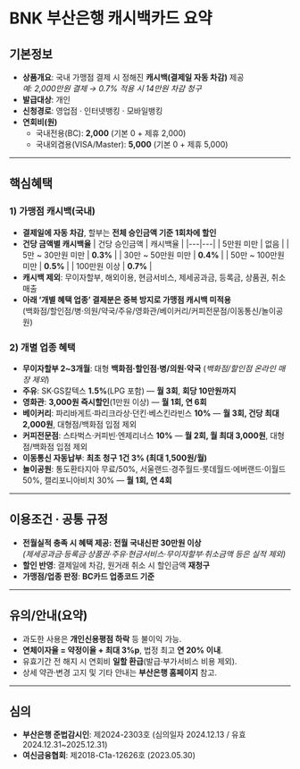 # BNK 부산은행 캐시백카드 요약

## 기본정보
- **상품개요**: 국내 가맹점 결제 시 정해진 **캐시백(결제일 자동 차감)** 제공  
  *예: 2,000만원 결제 → 0.7% 적용 시 14만원 차감 청구*
- **발급대상**: 개인
- **신청경로**: 영업점 · 인터넷뱅킹 · 모바일뱅킹
- **연회비(원)**  
  - 국내전용(BC): **2,000** (기본 0 + 제휴 2,000)  
  - 국내외겸용(VISA/Master): **5,000** (기본 0 + 제휴 5,000)

---

## 핵심혜택
### 1) **가맹점 캐시백(국내)**
- **결제일에 자동 차감**, 할부는 **전체 승인금액 기준 1회차에 할인**
- **건당 금액별 캐시백율**
  | 건당 승인금액 | 캐시백율 |
  |---|---|
  | 5만원 미만 | 없음 |
  | 5만 ~ 30만원 미만 | **0.3%** |
  | 30만 ~ 50만원 미만 | **0.4%** |
  | 50만 ~ 100만원 미만 | **0.5%** |
  | 100만원 이상 | **0.7%** |
- **캐시백 제외**: 무이자할부, 해외이용, 현금서비스, 제세공과금, 등록금, 상품권, 취소매출  
- **아래 ‘개별 혜택 업종’ 결제분은 중복 방지로 가맹점 캐시백 미적용**  
  (백화점/할인점/병‧의원/약국/주유/영화관/베이커리/커피전문점/이동통신/놀이공원)

### 2) **개별 업종 혜택**
- **무이자할부 2~3개월**: 대형 **백화점·할인점·병/의원·약국** (*백화점/할인점 온라인 매장 제외*)
- **주유**: SK·GS칼텍스 **1.5%**(LPG 포함) — **월 3회**, **회당 10만원까지**
- **영화관**: **3,000원 즉시할인**(1만원 이상) — **월 1회, 연 6회**
- **베이커리**: 파리바게트·파리크라상·던킨·베스킨라빈스 **10%** — **월 3회, 건당 최대 2,000원**, 대형점/백화점 입점 제외
- **커피전문점**: 스타벅스·커피빈·엔제리너스 **10%** — **월 2회, 월 최대 3,000원**, 대형점/백화점 입점 제외
- **이동통신 자동납부**: **최초 청구 1건 3% (최대 1,500원/월)**
- **놀이공원**: 통도환타지아 무료/50%, 서울랜드·경주월드·롯데월드·에버랜드·이월드 50%, 캘리포니아비치 30% — **월 1회, 연 4회**

---

## 이용조건 · 공통 규정
- **전월실적 충족 시 혜택 제공: 전월 국내신판 30만원 이상**  
  *(제세공과금·등록금·상품권·주유·현금서비스·무이자할부·취소금액 등은 실적 제외)*
- **할인 반영**: 결제일에 차감, 원거래 취소 시 할인금액 **재청구**
- **가맹점/업종 판정**: **BC카드 업종코드 기준**

---

## 유의/안내(요약)
- 과도한 사용은 **개인신용평점 하락** 등 불이익 가능.  
- **연체이자율 = 약정이율 + 최대 3%p**, 법정 최고 **연 20% 이내**.  
- 유효기간 전 해지 시 연회비 **일할 환급**(발급·부가서비스 비용 제외).  
- 상세 약관·변경 고지 및 기타 안내는 **부산은행 홈페이지** 참고.

---

## 심의
- **부산은행 준법감시인**: 제2024-2303호 (심의일자 2024.12.13 / 유효 2024.12.31~2025.12.31)  
- **여신금융협회**: 제2018-C1a-12626호 (2023.05.30)
